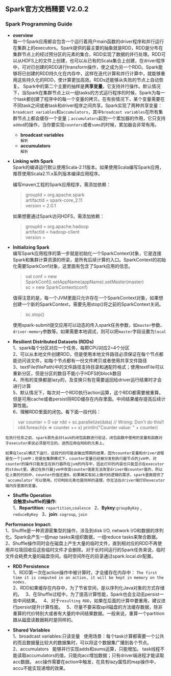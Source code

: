 ## Spark官方文档精要 V2.0.2
### Spark Programming Guide
- **overview**  
每一个Spark应用都会包含一个运行着用户main函数的driver程序和并行运行在集群上的executors。Spark提供的最主要的抽象就是RDD，RDD是分布在集群节点上的经过预分区的元素的集合，RDD实现了数据的并行处理。RDD可以从HDFS上的文件上创建，也可以从已有的Scala集合上创建，在driver程序中，可对已创建的RDD进行transform操作，使之成为另一个RDD。Spark能够将已创建的RDD持久化在内存中，这样在迭代计算和并行计算中，就能够重用这些持久化的RDD，使计算更加高效。RDDs还能够从失败的节点上自动恢复。
Spark中的第二个主要的抽样是**共享变量**，它支持并行操作。默认情况下，当Spark在集群节点上以一组tasks的方式运行程序的时候，Spark为每一个task都创建了程序中的每一个变量的拷贝。在有些情况下，某个变量需要在不同task之间或者task和driver程序之间共享。Spark实现了两种共享变量：`broadcast variables`和`accumulators`，其中`broadcast variables`在所有集群节点上都会缓存一个变量；`accumulators`起到一个累加器的作用，它只支持`added`的操作，当你要实现`counters`或者`sums`的时候，累加器会非常有用。
  - **broadcast variables**  
`解析`
  - **accumulators**  
`解析`
- **Linking with Spark**  
Spark的编译运行默认使用Scala-2.11版本。如果使用Scala编写Spark应用，推荐使用Scala2.11.x系列版本编译应用程序。 
	 
  编写maven工程的Spark应用程序，需添加依赖：
	> groupId = org.apache.spark  
	> artifactId = spark-core_2.11  
	> version = 2.0.1  
		
	如果想要通过Spark访问HDFS，需添加依赖：  
	>groupId = org.apache.hadoop  
	>artifactId = hadoop-client  
	>version = <your-hdfs-version>  

- **Initializing Spark**  
	编写Spark应用程序的第一步就是初始化一个SparkContext对象，它是连接Spark和集群计算资源的桥梁，是所有后续计算的入口。SparkContext的初始化需要SparkConf对象，这里面有包含了Spark应用的信息。  
	> val conf = new SparkConf().setAppName(appName).setMaster(master)  
	> sc = new SparkContext(conf)
	
	值得注意的是，每一个JVM里面只允许存在一个SparkContext对象，如果想创建一个新的SparkContext，需要先用stop()将之前的SparkContext关闭。  
	> sc.stop()  

	使用spark-submit提交应用可以动态的传入spark任务参数，如`master`参数、`driver-memory`参数等。如果需要本地调试，则可以把`master`字段设置为`local`
	
- **Resilient Distributed Datasets (RDDs)**  
1、spark每个分区对应一个任务，每颗CPU对应2~4个分区  
2、可以从本地文件创建RDD，但是使用本地文件路径必须保证在每个节点都能访问该文件，如每个节点都有一份文件拷贝或者使用共享文件路径  
3、textFile(filePath)中的文件路径支持目录和通配符格式；使用textFile可以重新分区，但是分区的数目不能小于HDFS的block数目  
4、所有的变换都是lazy的，及变换只有在需要返回给driver运行结果时才会进行计算  
5、默认情况下，每次对一个RDD执行action运算，这个RDD都需要被重算。但是可用cache或者persist将RDD缓存在内存里面。中间结果缓存提高后续计算性能。  
6、理解RDD里面的闭包。看下面一段代码：  
>var counter = 0
>var rdd = sc.parallelize(data)
>// Wrong: Don't do this!!
>rdd.foreach(x => counter += x)
>println("Counter value: " + counter)  

	在执行任务之前，spark首先会对task的闭包函数进行验证，闭包函数中使用的变量和函数对于executor来说必须是可见的，进而应用在RDD的元素上。  

	如果在local模式下运行，这段代码可能会输出预期的结果，因为counter变量和driver进程是在一个jvm中；但是在集群模式下，counter变量已经被分发到执行器节点的jvm中，对counter的操作只能发生在执行器所在jvm的内存中，因此打印的内容也只能显示在executor的stdout里。通过在执行器jvm中改变counter值是无法改变driver端counter值的，所以在上面的代码中，counter的值还是0。如果确实有如上面代码逻辑的需求，spark里面提供了`accumulator`可以使用。打印RDD元素也是同样的道理，你无法在driver端打印executor端内存里面的变量。


- **Shuffle Operation**  
**会触发shuffle的操作:**  
1、**Repartition**: `repartition`,`coalesce`  
2、**Bykey**:`groupByKey` , `reduceByKey`  
3、**join**: `cogroup`, `join`  

**Performance Impact:**  
1、Shuffle是一种资源密集型的操作，涉及到disk I/O,  network I/O和数据的序列化。Spark会产生一组map tasks来组织数据，一组reduce tasks来聚合数据。  
2、Shuffle操作同时会在磁盘上产生大量的临时文件，直到相对应的RDD不再使用并垃圾回收后这些临时文件才会删除。对于长时间运行的Spark任务来说，临时文件会耗费大量的磁盘空间。临时空间所在的目录通过spark.local.dir配置。

- **RDD Persistence**  
1、RDD第一次在action操作中被计算时，才会缓存在内存中：
		```
		The first time it is computed in an action, it will be kept in memory on the nodes.
		```  
2、RDD如果缓存在内存中，为了节省空间，是以序列化Java对象的方式存储的。  
3、在Shuffle过程中，为了提高计算性能，Spark也会主动去persist一些中间结果。  
4、对于`resulting RDD`，如果在后面的计算中要重用，建议进行persist提升计算性能。  
5、尽量不要采取spill磁盘的方法缓存数据，除非重算的代价特别大或者有大量的中间结果数据。一般来说，重算一个partition跟从磁盘读数据耗时是同样的。  

- **Shared Variables**    
1、broadcast variables:只读变量  
使用场景：每个task计算都需要一个公共的而且数据量比较大的数据集时，可以将这个数据集广播到各个节点。  
2、accumulators  
能够并行实现adds和sums运算，只能增加。
task线程不能读取accumulators的值，只能向acc增加数据；只有driver端进程才能读取acc数据。
acc操作需要在action中触发，在具有lazy属性的map操作中，accu不能实现递增的效果。
	
